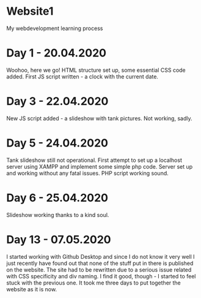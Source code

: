 # Website1
My webdevelopment learning process

# Day 1 - 20.04.2020
Woohoo, here we go!
HTML structure set up, some essential CSS code added. First JS script written - a clock with the current date.

# Day 3 - 22.04.2020
New JS script added - a slideshow with tank pictures. Not working, sadly.

# Day 5 - 24.04.2020
Tank slideshow still not operational. First attempt to set up a localhost server using XAMPP and implement some simple php code.
Server set up and working without any fatal issues. PHP script working sound.

# Day 6 - 25.04.2020
Slideshow working thanks to a kind soul. 

# Day 13 - 07.05.2020
I started working with Github Desktop and since I do not know it very well I just recently have found out that none of the stuff put in there is published on the website.
The site had to be rewritten due to a serious issue related with CSS specificity and div naming. I find it good, though - I started to feel stuck with the previous one. It took me three days to put together the website as it is now.
